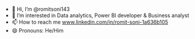 - 👋 Hi, I’m @romitsoni143
- 👀 I’m interested in  Data analytics, Power BI developer & Business analyst
- 📫 How to reach me  www.linkedin.com/in/romit-soni-1a636b105
- 😄 Pronouns: He/Him 

<!---
romitsoni143/romitsoni143 is a ✨ special ✨ repository because its `README.md` (this file) appears on your GitHub profile.
You can click the Preview link to take a look at your changes.
--->
